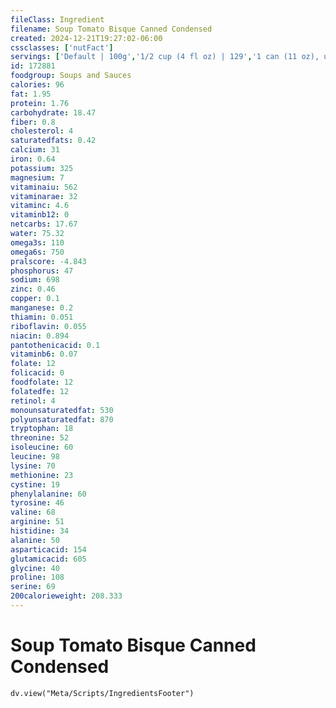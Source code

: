 ```yaml
---
fileClass: Ingredient
filename: Soup Tomato Bisque Canned Condensed
created: 2024-12-21T19:27:02-06:00
cssclasses: ['nutFact']
servings: ['Default | 100g','1/2 cup (4 fl oz) | 129','1 can (11 oz), undiluted | 312']
id: 172881
foodgroup: Soups and Sauces
calories: 96
fat: 1.95
protein: 1.76
carbohydrate: 18.47
fiber: 0.8
cholesterol: 4
saturatedfats: 0.42
calcium: 31
iron: 0.64
potassium: 325
magnesium: 7
vitaminaiu: 562
vitaminarae: 32
vitaminc: 4.6
vitaminb12: 0
netcarbs: 17.67
water: 75.32
omega3s: 110
omega6s: 750
pralscore: -4.843
phosphorus: 47
sodium: 698
zinc: 0.46
copper: 0.1
manganese: 0.2
thiamin: 0.051
riboflavin: 0.055
niacin: 0.894
pantothenicacid: 0.1
vitaminb6: 0.07
folate: 12
folicacid: 0
foodfolate: 12
folatedfe: 12
retinol: 4
monounsaturatedfat: 530
polyunsaturatedfat: 870
tryptophan: 18
threonine: 52
isoleucine: 60
leucine: 98
lysine: 70
methionine: 23
cystine: 19
phenylalanine: 60
tyrosine: 46
valine: 68
arginine: 51
histidine: 34
alanine: 50
asparticacid: 154
glutamicacid: 605
glycine: 40
proline: 108
serine: 69
200calorieweight: 208.333
---
```


# Soup Tomato Bisque Canned Condensed

```dataviewjs
dv.view("Meta/Scripts/IngredientsFooter")
```